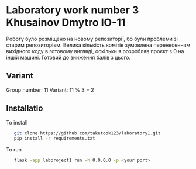 # Laboratory work number 3 Khusainov Dmytro IO-11

Роботу було розміщено на новому репозиторії, бо були проблеми зі старим репозиторієм. Велика кількість комітів зумовлена перенесенням вихідного коду в готовому вигляді, оскільки я розробляв проєкт з 0 на іншій машині. Готовий до зниження балів з цього. 

## Variant

Group number: 11
Variant: 11  % 3 = 2 


## Installatio
To install
```bash 
   git clone https://github.com/taketook123/laboratory1.git
   pip install -r requirements.txt
```
To run
```bash
   flask -app labproject1 run -h 0.0.0.0 -p <your port>
```

